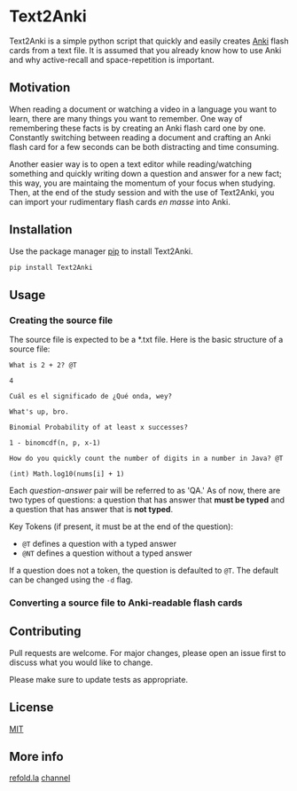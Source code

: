 # Text2Anki

Text2Anki is a simple python script that quickly and easily creates [Anki](https://apps.ankiweb.net/) flash cards from a text file. It is assumed that you already know how to use Anki and why active-recall and space-repetition is important.

## Motivation

When reading a document or watching a video in a language you want to learn, there are many things you want to remember. One way of remembering these facts is by creating an Anki flash card one by one. Constantly switching between reading a document and crafting an Anki flash card for a few seconds can be both distracting and time consuming.

Another easier way is to open a text editor while reading/watching something and quickly writing down a question and answer for a new fact; this way, you are maintaing the momentum of your focus when studying. Then, at the end of the study session and with the use of Text2Anki, you can import your rudimentary flash cards _en masse_ into Anki.

## Installation

Use the package manager [pip](https://pip.pypa.io/en/stable/) to install Text2Anki.

```bash
pip install Text2Anki
```

## Usage

### Creating the source file
The source file is expected to be a *.txt file. Here is the basic structure of a source file:
```
What is 2 + 2? @T

4

Cuál es el significado de ¿Qué onda, wey?

What's up, bro.

Binomial Probability of at least x successes?

1 - binomcdf(n, p, x-1)

How do you quickly count the number of digits in a number in Java? @T

(int) Math.log10(nums[i] + 1)

```

Each _question-answer_ pair will be referred to as 'QA.' As of now, there are two types of questions: a question that has answer that **must be typed** and a question that has answer that is **not typed**.

Key Tokens (if present, it must be at the end of the question):
- `@T` defines a question with a typed answer
- `@NT` defines a question without a typed answer

If a question does not a token, the question is defaulted to `@T`. The default can be changed using the `-d` flag.

### Converting a source file to Anki-readable flash cards



## Contributing
Pull requests are welcome. For major changes, please open an issue first to discuss what you would like to change.

Please make sure to update tests as appropriate.

## License
[MIT](https://choosealicense.com/licenses/mit/)

## More info

[refold.la](refold.la)
[channel](https://www.youtube.com/watch?v=kny7eCfx9dA&ab_channel=MattvsJapan)
